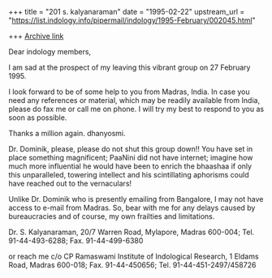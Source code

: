 +++
title = "201 s. kalyanaraman"
date = "1995-02-22"
upstream_url = "https://list.indology.info/pipermail/indology/1995-February/002045.html"

+++
[Archive link](https://list.indology.info/pipermail/indology/1995-February/002045.html)

Dear indology members,

I am sad at the prospect of my leaving this vibrant group on 27 
February 1995.

I look forward to be of some help to you from Madras, India. In case 
you need any references or material, which may be readily available 
from India, please do fax me or call me on phone. I will try my best 
to respond to you as soon as possible.

Thanks a million again. dhanyosmi.

Dr. Dominik, please, please do not shut this group down!! You have set 
in place something magnificent; PaaNini did not have internet; imagine 
how much more influential he would have been to enrich the bhaashaa if 
only this unparalleled, towering intellect and his scintillating 
aphorisms could have reached out to the vernaculars!

Unlike Dr. Dominik who is presently emailing from Bangalore, I may not 
have access to e-mail from Madras. So, bear with me for any delays 
caused by bureaucracies and of course, my own frailties and 
limitations. 

Dr. S. Kalyanaraman, 20/7 Warren Road, Mylapore, Madras 600-004; Tel. 
91-44-493-6288; Fax. 91-44-499-6380 

or reach me c/o CP Ramaswami Institute of Indological Research, 
1 Eldams Road, Madras 600-018; Fax. 91-44-450656; Tel. 
91-44-451-2497/458726







